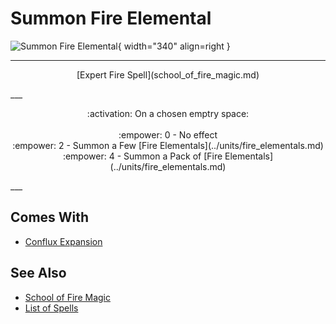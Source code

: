 # Summon Fire Elemental

![Summon Fire Elemental](../assets/spells-summon_fire_elemental.webp){ width="340" align=right }

___
<p style="text-align: center;" markdown>[Expert Fire Spell](school_of_fire_magic.md)</p>
___
<p style="text-align: center;" markdown>:activation: On a chosen emptry space:<br><br>:empower: 0 - No effect<br>:empower: 2 - Summon a Few [Fire Elementals](../units/fire_elementals.md)<br>:empower: 4 - Summon a Pack of [Fire Elementals](../units/fire_elementals.md)</p>
___


## Comes With

- [Conflux Expansion](../content.md)


## See Also

- [School of Fire Magic](school_of_fire_magic.md)
- [List of Spells](../spells.md)
